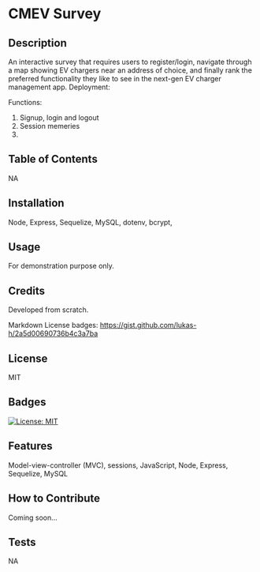 # CMEV Survey

## Description
An interactive survey that requires users to register/login, navigate through a map showing EV chargers near an address of choice, and finally rank the preferred functionality they like to see in the next-gen EV charger management app. 
Deployment: 

Functions: 
1. Signup, login and logout 
2. Session memeries
3. 

## Table of Contents
NA

## Installation
Node, Express, Sequelize, MySQL, dotenv, bcrypt, 

## Usage
For demonstration purpose only.

## Credits
Developed from scratch.

Markdown License badges:
https://gist.github.com/lukas-h/2a5d00690736b4c3a7ba

## License
MIT

## Badges
[![License: MIT](https://img.shields.io/badge/License-MIT-yellow.svg)](https://opensource.org/licenses/MIT)

## Features
Model-view-controller (MVC), sessions, JavaScript, Node, Express, Sequelize, MySQL

## How to Contribute
Coming soon...

## Tests
NA
